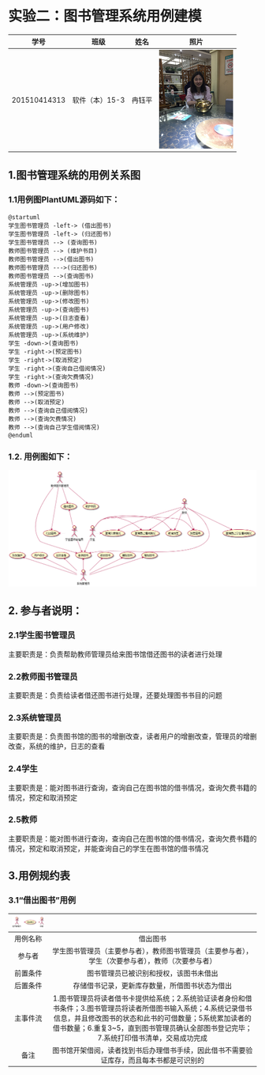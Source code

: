 # 实验二：图书管理系统用例建模

| 学号 | 班级 | 姓名 | 照片|
|:----:|:-----:|:----:|:----:|
| 201510414313 | 软件（本）15-3 | 冉钰平 | [![](./ranyupin.png)](./ranyupin.png) |

## 1.图书管理系统的用例关系图
### 1.1用例图PlantUML源码如下：
    @startuml
    学生图书管理员 -left-> (借出图书)
    学生图书管理员 -left-> (归还图书)
    学生图书管理员 --> (查询图书)
    教师图书管理员 --> (维护书目)
    教师图书管理员 -->(借出图书)
    教师图书管理员 --->(归还图书)
    教师图书管理员 -->(查询图书)
    系统管理员 -up->(增加图书)
    系统管理员 -up->(删除图书)
    系统管理员 -up->(修改图书)
    系统管理员 -up->(查询图书)
    系统管理员 -up->(日志查看)
    系统管理员 -up->(用户修改)
    系统管理员 -up->(系统维护)
    学生 -down->(查询图书)
    学生 -right->(预定图书)
    学生 -right->(取消预定)
    学生 -right->(查询自己借阅情况)
    学生 -right->(查询欠费情况)
    教师 -down->(查询图书)
    教师 -->(预定图书)
    教师 -->(取消预定)
    教师 -->(查询自己借阅情况)
    教师 -->(查询欠费情况)
    教师 -->(查询自己学生借阅情况)
    @enduml
### 1.2. 用例图如下：
[![](./usecase1.png)](./usecase1.png)

## 2. 参与者说明：
### 2.1学生图书管理员
主要职责是：负责帮助教师管理员给来图书馆借还图书的读者进行处理
### 2.2教师图书管理员
主要职责是：负责给读者借还图书进行处理，还要处理图书书目的问题
### 2.3系统管理员
主要职责是：负责图书馆的图书的增删改查，读者用户的增删改查，管理员的增删改查，系统的维护，日志的查看
### 2.4学生
主要职责是：能对图书进行查询，查询自己在图书馆的借书情况，查询欠费书籍的情况，预定和取消预定
### 2.5教师
主要职责是：能对图书进行查询，查询自己在图书馆的借书情况，查询欠费书籍的情况，预定和取消预定，并能查询自己的学生在图书馆的借书情况
## 3.用例规约表
### 3.1“借出图书”用例

|[![](./usecase2.png)](./usecase2.png)||
|:----:|:-----:|
| 用例名称 | 借出图书 |
| 参与者 | 学生图书管理员（主要参与者），教师图书管理员（主要参与者），学生（次要参与者），教师（次要参与者） |
| 前置条件 | 图书管理员已被识别和授权，该图书未借出 |
| 后置条件 | 存储借书记录，更新库存数量，所借图书状态为借出 |
| 主事件流 | 1.图书管理员将读者借书卡提供给系统；2.系统验证读者身份和借书条件；3.图书管理员将读者所借图书输入系统；4.系统记录借书信息，并且修改图书的状态和此书的可借数量；5系统累加读者的借书数量；6.重复3~5，直到图书管理员确认全部图书登记完毕；7.系统打印借书清单，交易成功完成 |
| 备注 | 图书馆开架借阅，读者找到书后办理借书手续，因此借书不需要验证库存，而且每本书都是可识别的 |